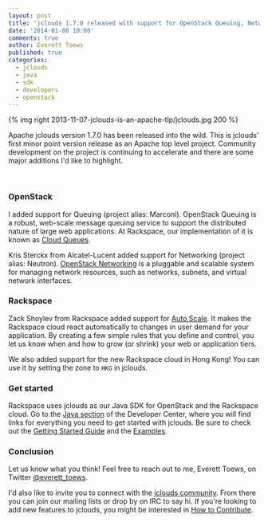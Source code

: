 ```yaml
---
layout: post
title: 'jclouds 1.7.0 released with support for OpenStack Queuing, Networks, and Rackspace Auto Scale'
date: '2014-01-08 10:00'
comments: true
author: Everett Toews
published: true
categories:
  - jclouds
  - java
  - sdk
  - developers
  - openstack
---
```

{% img right 2013-11-07-jclouds-is-an-apache-tlp/jclouds.jpg 200 %}

Apache jclouds version 1.7.0 has been released into the wild. This is jclouds'
first minor point version release as an Apache top level project. Community
development on the project is continuing to accelerate and there are some major
additions I'd like to highlight.

<br/>

<!-- more -->

### OpenStack

I added support for Queuing (project alias: Marconi). OpenStack Queuing is a
robust, web-scale message queuing service to support the distributed nature of
large web applications. At Rackspace, our implementation of it is known as
[Cloud Queues](http://www.rackspace.com/cloud/queues/).

Kris Sterckx from Alcatel-Lucent added support for Networking (project alias:
Neutron). [OpenStack Networking](http://www.openstack.org/software/openstack-networking/)
is a pluggable and scalable system for managing network resources, such as
networks, subnets, and virtual network interfaces.

### Rackspace

Zack Shoylev from Rackspace added support for
[Auto Scale](http://www.rackspace.com/cloud/auto-scale/). It makes the Rackspace
cloud react automatically to changes in user demand for your application. By
creating a few simple rules that you define and control, you let us know when
and how to grow (or shrink) your web or application tiers.

We also added support for the new Rackspace cloud in Hong Kong! You can use it
by setting the zone to `HKG` in jclouds.

### Get started

Rackspace uses jclouds as our Java SDK for OpenStack and the Rackspace cloud.
Go to the [Java section](http://developer.rackspace.com/#java) of the Developer
Center, where you will find links for everything you need to get started with
jclouds. Be sure to check out the [Getting Started Guide](http://jclouds.apache.org/guides/rackspace/)
and the [Examples](https://github.com/jclouds/jclouds-examples/tree/master/rackspace).

### Conclusion

Let us know what you think! Feel free to reach out to me, Everett Toews, on
Twitter [@everett_toews](https://twitter.com/everett_toews).

I'd also like to invite you to connect with the [jclouds community](http://jclouds.apache.org/community/).
From there you can join our mailing lists or drop by on IRC to say hi. If you're
looking to add new features to jclouds, you might be interested in
[How to Contribute](https://wiki.apache.org/jclouds/How%20to%20Contribute).
